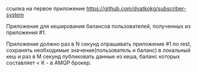 ссылка на первое приложение https://github.com/dyatkokg/subscriber-system

Приложение для кеширования балансов пользователей, полученных из приложения #1.

Приложение должно раз в N секунд опрашивать приложение #1 по rest, сохранять необходимые значение(пользователь и баланс) в локальный кеш и раз в M секунд публиковать данные из кеша, баланс которых составляет < K - в AMQP брокер.
